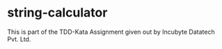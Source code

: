 # string-calculator
This is part of the TDD-Kata Assignment given out by Incubyte Datatech Pvt. Ltd.

